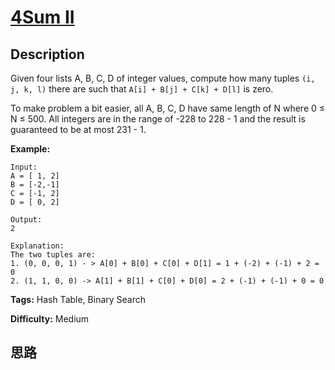 # [4Sum II][title]

## Description

Given four lists A, B, C, D of integer values, compute how many tuples `(i, j,
k, l)` there are such that `A[i] + B[j] + C[k] + D[l]` is zero.

To make problem a bit easier, all A, B, C, D have same length of N where 0 ≤ N
≤ 500\. All integers are in the range of -228 to 228 \- 1 and the result is
guaranteed to be at most 231 \- 1.

**Example:**
            Input:    A = [ 1, 2]    B = [-2,-1]    C = [-1, 2]    D = [ 0, 2]        Output:    2        Explanation:    The two tuples are:    1. (0, 0, 0, 1) - > A[0] + B[0] + C[0] + D[1] = 1 + (-2) + (-1) + 2 = 0    2. (1, 1, 0, 0) -> A[1] + B[1] + C[0] + D[0] = 2 + (-1) + (-1) + 0 = 0    




**Tags:** Hash Table, Binary Search

**Difficulty:** Medium

## 思路

[title]: https://leetcode.com/problems/4sum-ii
